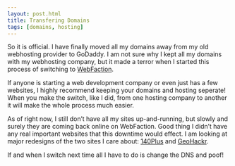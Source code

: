 ```yaml
---
layout: post.html
title: Transfering Domains
tags: [domains, hosting]
---
```


So it is official. I have finally moved all my domains away from my old webhosting provider to GoDaddy. I am not sure why I kept all my domains with my webhosting company, but it made a terror when I started this process of switching to [WebFaction](http://webfaction.com/).

If anyone is starting a web development company or even just has a few websites, I highly recommend keeping your domains and hosting seperate! When you make the switch, like I did, from one hosting company to another it will make the whole process much easier.

As of right now, I still don’t have all my sites up-and-running, but slowly and surely they are coming back online on WebFaction. Good thing I didn’t have any real important websites that this downtime would effect. I am looking at major redesigns of the two sites I care about: [140Plus](http://140pl.us/) and [GeoHackr](http://geohackr.com).

If and when I switch next time all I have to do is change the DNS and poof!